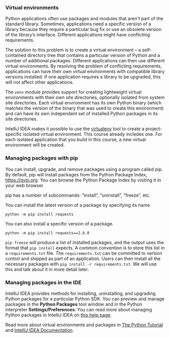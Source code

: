 ### Virtual environments

Python applications often use packages and modules that aren't part of the standard library. 
Sometimes, applications need a specific version of a library because they require 
a particular bug fix or use an obsolete version of the library’s interface.
Different applications might have conflicting requirements.

The solution to this problem is to create a virtual environment – a self-contained directory tree that contains 
a particular version of Python and a number of additional packages. Different applications can then use different virtual environments. By resolving the problem of 
conflicting requirements, applications can have their own virtual environments with compatible library versions installed. 
If one application requires a library to be upgraded, this will not affect other applications.

The `venv` module provides support for creating lightweight virtual environments with their own site 
directories, optionally isolated from system site directories. Each virtual environment has its own 
Python binary (which matches the version of the binary that was used to create this environment) and 
can have its own independent set of installed Python packages in its site directories.

IntelliJ IDEA makes it possible to use the [virtualenv](https://virtualenv.pypa.io/en/latest/index.html) tool to create a project-specific isolated virtual environment. This course already incledes one. 
For each isolated application that you build in this course, a new virtual environment will be created.

### Managing packages with pip

You can install, upgrade, and remove packages using a program called pip. By default, pip will install packages from the Python Package Index, <https://pypi.org>. You can browse the Python Package Index by visiting it in your web browser.

pip has a number of subcommands: “install”, “uninstall”, “freeze”, etc. 

You can install the latest version of a package by specifying its name. 
```text
python -m pip install requests
```
You can also install a specific version of a package.
```text
python -m pip install requests==2.6.0
```

`pip freeze` will produce a list of installed packages, and the output uses the format that `pip install` expects. A common convention is to store this list in a `requirements.txt` file.
The `requirements.txt` can be committed to version control and shipped as part of an application. Users can then install all the necessary packages with `pip install -r requirements.txt`.
We will use this and talk about it in more detail later.

### Managing packages in the IDE

IntelliJ IDEA provides methods for installing, uninstalling, and upgrading Python packages for a particular Python SDK. You can preview and manage packages in the **Python Packages** tool window and in the Python interpreter **Settings/Preferences**. 
You can read more about managing Python packages in IntelliJ IDEA on [this help page](https://www.jetbrains.com/help/idea/installing-uninstalling-and-upgrading-packages.html).


Read more about virtual environments and packages in [The Python Tutorial](https://docs.python.org/3/tutorial/venv.html) and [IntelliJ IDEA Documentation](https://www.jetbrains.com/help/idea/creating-virtual-environment.html).
